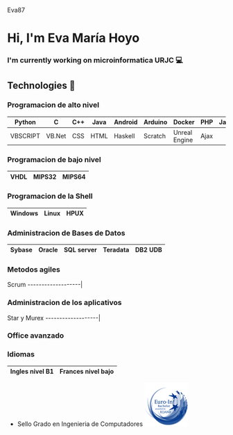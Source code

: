 Eva87

# Hi, I'm Eva María Hoyo 

### I'm currently working on microinformatica URJC  :computer:

## Technologies  :scroll:
 
### Programacion de alto nivel
Python | C | C++ | Java | Android | Arduino | Docker | PHP | Javascript 
-------------------|----------------------|-------------------|-------------------|-------------------|----------------------|-----------------|-----------------|-----------------
VBSCRIPT | VB.Net | CSS | HTML | Haskell | Scratch | Unreal Engine | Ajax
### Programacion de bajo nivel
VHDL | MIPS32 | MIPS64
-------------------|-------------------|----------------------
### Programacion de la Shell 
Windows | Linux | HPUX
-------------------|-------------------|----------------------
### Administracion de Bases de Datos
Sybase | Oracle | SQL server | Teradata | DB2 UDB
----------------------|-------------------|-------------------|-------------------|----------------------
### Metodos agiles
Scrum
-------------------|
### Administracion de los aplicativos
Star y Murex
-------------------|
### Office avanzado
### Idiomas
Ingles nivel B1 | Frances nivel bajo
-------------------|----------------------


- Sello Grado en Ingenieria de Computadores 
![euro_inf](euro_inf.png)
